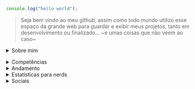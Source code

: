 ```javascript
console.log("hello world");
```
> Seja bem vindo ao meu github, assim como todo mundo utilizo esse espaço da grande web para guardar e exibir meus projetos, tanto em desenvolvimento ou finalizado... ~e umas coisas que não veem ao caso~

<details><summary>Sobre mim</summary>
  Se quer saber um pouco sobre mim, tenho 21 anos, e estudo na faculdade Multivix, cursando o curso de Análise e Desenvolvimento de Sistemas

No tempo livre quando não estou estudando algo de programação, estou jogando, lendo, ou vendo algum filme, ou vendo Doctor Who. Amo essa série.</details>

<details><summary> Competências </summary>
  
```javascript
// Aqui guardo tudo que sei que eu conheço bem, consigo mexer, e executar normalmente.

const joashneves = {
  code: [Javascript, HTML, CSS, C#, Python],
  tools: [React, Node, git e github, Figma, GameMaker 2],
  architecture: ["API", "Desenvolvimento de jogos"],
 challenge: "Constantes desafios a mim mesmo"
}
```
  
</details>
<details><summary> Andamento </summary>

Aqui guardo todas as linguagens e ferramentas que estou estudando/aprendendo, o que tenho curiosidade de aprender
Os marcados são os que estou estudando, e os [ ] puros são que ainda não comecei

<details><summary> linguagens </summary>
  # linguagens
  
  - [x] C/C++
  - [ ] Rust
  - [ ] Ruby
  - [ ] Assembly (um dia esse sai)
</details>
<details><summary> Ferramentas </summary>
  # Ferramentas
  
  - [x] Github actions
  - [x] CI/CD
  - [x] jest
</details>
</details>

<details><summary>Estatísticas para nerds</summary>

<div align='center'>
<a href="https://github.com/joashneves">
<img loading="lazy" height="180em" src="https://github-readme-stats.vercel.app/api/top-langs/?username=joashneves&layout=donut&langs_count=7&theme=aura"/>
<img loading="lazy" height="180em" src="https://github-readme-stats.vercel.app/api?username=joashneves&show_icons=true&theme=aura&include_all_commits=true&count_private=true"/>
  <details><summary> Extra </summary>
    
[![Harlok's WakaTime stats](https://github-readme-stats.vercel.app/api/wakatime?username=joashneves)](https://github.com/anuraghazra/github-readme-stats)

![Snake animation](https://github.com/joashneves/joashneves/blob/output/github-snake-dark.svg)

</details>

</a>

</div>

</details>

<details><summary> Sociais </summary>

> "nunca seja cruel, nunca seja covarde... Lembre-se: O ódio é sempre tolo e o amor é sempre sábio. Sempre tente ser bom, mas nunca falhe em ser gentil" - Decimo segundo doutor


<div align='center'>

[webSite](https://www.joashneves.me/)
|
[Linkedin](https://www.linkedin.com/in/joas-neves-b8340a290/)
|
[Bluesky](https://bsky.app/profile/joashneves.me) 
|
[Instagram](https://www.instagram.com/joashneves)
|
[Steam](https://steamcommunity.com/id/yoyatsu/)
|
[Tabnews](https://www.tabnews.com.br/joashneves)
|
[Devto](https://dev.to/joashneves)
|
[Buy me coffee](https://buymeacoffee.com/joashneves)
|
[Servidor do Discord](https://discord.gg/h7mP7aZuY4)

</div>
</details>
